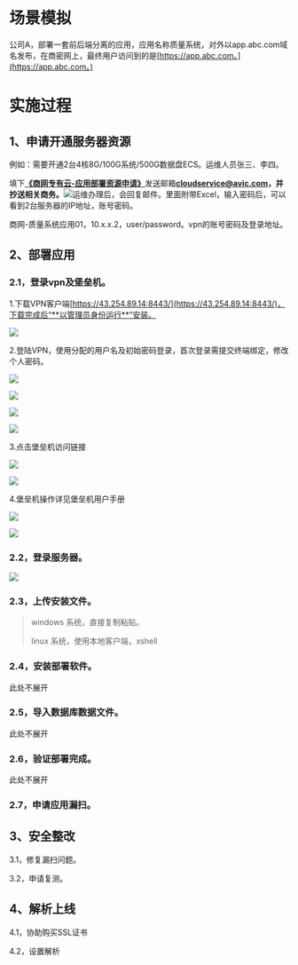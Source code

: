 # 场景模拟

公司A，部署一套前后端分离的应用，应用名称质量系统，对外以app.abc.com域名发布，在商密网上，最终用户访问到的是[https://app.abc.com。](https://app.abc.com。)

# 实施过程

## 1、申请开通服务器资源

例如：需要开通2台4核8G/100G系统/500G数据盘ECS。运维人员张三、李四。

填下[**《商网专有云-应用部署资源申请》**](/assets/xxxx系统-商网专有云-应用部署资源申请-V3.0.xlsx)发送邮箱**cloudservice@avic.com，并抄送相关商务。**![](/assets/示例2.png)运维办理后，会回复邮件。里面附带Excel，输入密码后，可以看到2台服务器的IP地址，账号密码。

商网-质量系统应用01，10.x.x.2，user/password。vpn的账号密码及登录地址。

## 2、部署应用

### 2.1，登录vpn及堡垒机。

1.下载VPN客户端[https://43.254.89.14:8443/](https://43.254.89.14:8443/)，下载完成后“**以管理员身份运行**”安装。

![](/assets/vpn1.png)

2.登陆VPN，使用分配的用户名及初始密码登录，首次登录需提交终端绑定，修改个人密码。

![](/assets/vpn2.png)

![](/assets/vpn3.png)

![](/assets/vpn4.png)

![](/assets/vpn5.png)

3.点击堡垒机访问链接

![](/assets/vpn6.png)

![](/assets/vpn7.png)

4.堡垒机操作详见堡垒机用户手册

![](/assets/b1.png)

![](/assets/b2.png)

### 2.2，登录服务器。

![](/assets/b3.png)

### 2.3，上传安装文件。

> windows 系统，直接复制粘贴。
>
> linux 系统，使用本地客户端，xshell

### 2.4，安装部署软件。

此处不展开

### 2.5，导入数据库数据文件。

此处不展开

### 2.6，验证部署完成。

此处不展开

### 2.7，申请应用漏扫。

## 3、安全整改

3.1，修复漏扫问题。

3.2，申请复测。

## 4、解析上线

4.1，协助购买SSL证书

4.2，设置解析

